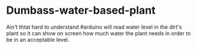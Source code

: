 # Dumbass-water-based-plant
Ain't thtat hard to understand 
#arduino will read water level in the dirt's plant so it can show on screen how much water the plant needs in order to be in an acceptable level.
